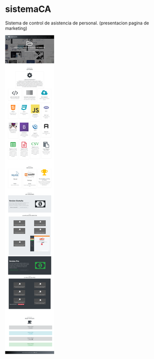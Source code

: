 # sistemaCA
Sistema de control de asistencia de personal. (presentacion pagina de marketing)


![logo sistema](tumb.png)
